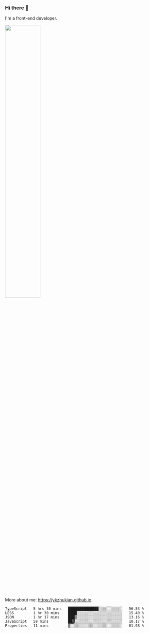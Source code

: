 ### Hi there 👋

I'm a front-end developer.

[<img width="48%" src="https://github-readme-stats.vercel.app/api?username=ykzhukian&show_icons=true&theme=dracula">](https://github.com/anuraghazra/github-readme-stats)

More about me: 
https://ykzhukian.github.io

<!--START_SECTION:waka-->
```text
TypeScript   5 hrs 30 mins   ██████████████░░░░░░░░░░░   56.53 % 
LESS         1 hr 30 mins    ████░░░░░░░░░░░░░░░░░░░░░   15.40 % 
JSON         1 hr 17 mins    ███▒░░░░░░░░░░░░░░░░░░░░░   13.16 % 
JavaScript   59 mins         ██▓░░░░░░░░░░░░░░░░░░░░░░   10.17 % 
Properties   11 mins         ▒░░░░░░░░░░░░░░░░░░░░░░░░   01.98 % 
```
<!--END_SECTION:waka-->
